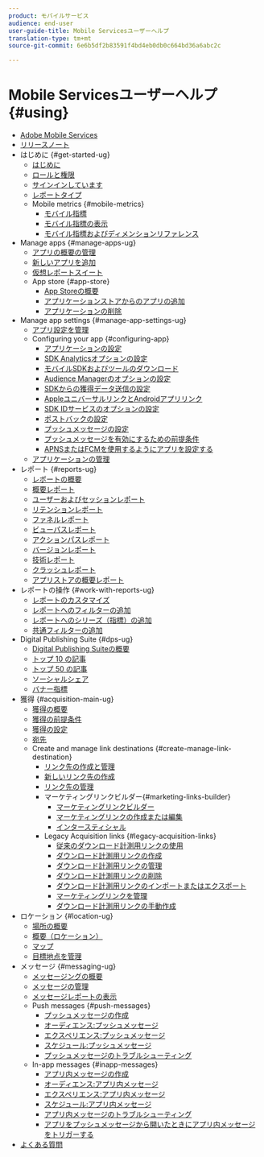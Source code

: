 ```yaml
---
product: モバイルサービス
audience: end-user
user-guide-title: Mobile Servicesユーザーヘルプ
translation-type: tm+mt
source-git-commit: 6e6b5df2b83591f4bd4eb0db0c664bd36a6abc2c

---
```



# Mobile Servicesユーザーヘルプ {#using}

+ [Adobe Mobile Services](home.md)
+ [リリースノート](whatsnew.md)
+ はじめに {#get-started-ug}
   + [はじめに](gs/gs.md)
   + [ロールと権限](gs/c-mob-roles-and-permissions.md)
   + [サインインしています](gs/gs-signin.md)
   + [レポートタイプ](gs/reports-types.md)
   + Mobile metrics {#mobile-metrics}
      + [モバイル指標](gs/metrics/metrics.md)
      + [モバイル指標の表示](gs/metrics/overview.md)
      + [モバイル指標およびディメンションリファレンス](gs/metrics/metrics-reference.md)
+ Manage apps {#manage-apps-ug}
   + [アプリの概要の管理](manage-apps/manage-apps.md)
   + [新しいアプリを追加](manage-apps/t-new-app.md)
   + [仮想レポートスイート](manage-apps/c-mob-vrs.md)
   + App store {#app-store}
      + [App Storeの概要](manage-apps/c-app-store/c-app-store.md)
      + [アプリケーションストアからのアプリの追加](manage-apps/c-app-store/t-app-store-app.md)
      + [アプリケーションの削除](manage-apps/t-delete-apps.md)
+ Manage app settings {#manage-app-settings-ug}
   + [アプリ設定を管理](c-manage-app-settings/c-manage-app-settings.md)
   + Configuring your app {#configuring-app}
      + [アプリケーションの設定](c-manage-app-settings/c-mob-confg-app/c-mob-confg-app.md)
      + [SDK Analyticsオプションの設定](c-manage-app-settings/c-mob-confg-app/t-config-analytics/t-config-analytics.md)
      + [モバイルSDKおよびツールのダウンロード](c-manage-app-settings/c-mob-confg-app/t-config-analytics/download-sdk.md)
      + [Audience Managerのオプションの設定](c-manage-app-settings/c-mob-confg-app/t-config-aam.md)
      + [SDKからの獲得データ送信の設定](c-manage-app-settings/c-mob-confg-app/t-config-acquisition.md)
      + [AppleユニバーサルリンクとAndroidアプリリンク](c-manage-app-settings/c-mob-confg-app/c-universal-app-links.md)
      + [SDK IDサービスのオプションの設定](c-manage-app-settings/c-mob-confg-app/t-config-visitor.md)
      + [ポストバックの設定](c-manage-app-settings/c-mob-confg-app/signals.md)
      + [プッシュメッセージの設定](c-manage-app-settings/c-mob-confg-app/configure-push-messaging/configure-push-messaging.md)
      + [プッシュメッセージを有効にするための前提条件](c-manage-app-settings/c-mob-confg-app/configure-push-messaging/prerequisites-push-messaging.md)
      + [APNSまたはFCMを使用するようにアプリを設定する](c-manage-app-settings/c-mob-confg-app/configure-push-messaging/configure-app-apns-gcm.md)
   + [アプリケーションの管理](c-manage-app-settings/c-mob-manage-app.md)
+ レポート {#reports-ug}
   + [レポートの概要](usage/usage.md)
   + [概要レポート](usage/usage-overview.md)
   + [ユーザーおよびセッションレポート](usage/users-sessions.md)
   + [リテンションレポート](usage/reports-retention.md)
   + [ファネルレポート](usage/reports-funnel.md)
   + [ビューパスレポート](usage/reports-view-paths.md)
   + [アクションパスレポート](usage/reports-action-paths.md)
   + [バージョンレポート](usage/c-reports-versions.md)
   + [技術レポート](usage/reports-technology.md)
   + [クラッシュレポート](usage/c-crashes.md)
   + [アプリストアの概要レポート](usage/c-app-store-store-performance.md)
+ レポートの操作 {#work-with-reports-ug}
   + [レポートのカスタマイズ](usage/reports-customize/reports-customize.md)
   + [レポートへのフィルターの追加](usage/reports-customize/t-reports-customize.md)
   + [レポートへのシリーズ（指標）の追加](usage/reports-customize/t-reports-series.md)
   + [共通フィルターの追加](usage/reports-customize/t-sticky-filter.md)
+ Digital Publishing Suite {#dps-ug}
   + [Digital Publishing Suiteの概要](dps/dps.md)
   + [トップ 10 の記事](dps/dps-top-ten-articles.md)
   + [トップ 50 の記事](dps/dps-top-50-articles.md)
   + [ソーシャルシェア](dps/dps-social-sharing.md)
   + [バナー指標](dps/dps-banner-metrics.md)
+ 獲得 {#acquisition-main-ug}
   + [獲得の概要](acquisition-main/acquisition-main.md)
   + [獲得の前提条件](acquisition-main/c-acquisition-prerequisites.md)
   + [獲得の設定](acquisition-main/t-enable-acquisition.md)
   + [宛先](acquisition-main/c-create-destinations.md)
   + Create and manage link destinations {#create-manage-link-destination}
      + [リンク先の作成と管理](acquisition-main/c-manage-link-destinations/c-manage-link-destinations.md)
      + [新しいリンク先の作成](acquisition-main/c-manage-link-destinations/t-create-new-app-deep-link-destination.md)
      + [リンク先の管理](acquisition-main/c-manage-link-destinations/t-archive-unarchive-link-destinations.md)
      + マーケティングリンクビルダー{#marketing-links-builder}
         + [マーケティングリンクビルダー](acquisition-main/c-marketing-links-builder/c-marketing-links-builder.md)
         + [マーケティングリンクの作成または編集](acquisition-main/c-marketing-links-builder/t-create-edit-adobe-links/t-create-edit-adobe-links.md)
         + [インタースティシャル](acquisition-main/c-marketing-links-builder/t-create-edit-adobe-links/t-interstitials.md)
      + Legacy Acquisition links {#legacy-acquisition-links}
         + [従来のダウンロード計測用リンクの使用](acquisition-main/c-marketing-links-builder/t-create-edit-adobe-links/c-use-legacy-acquisition-links/c-use-legacy-acquisition-links.md)
         + [ダウンロード計測用リンクの作成](acquisition-main/c-marketing-links-builder/t-create-edit-adobe-links/c-use-legacy-acquisition-links/t-acquisition-link.md)
         + [ダウンロード計測用リンクの管理](acquisition-main/c-marketing-links-builder/t-create-edit-adobe-links/c-use-legacy-acquisition-links/c-manage-acquisition-links/c-manage-acquisition-links.md)
         + [ダウンロード計測用リンクの削除](acquisition-main/c-marketing-links-builder/t-create-edit-adobe-links/c-use-legacy-acquisition-links/c-manage-acquisition-links/t-acquisition-del.md)
         + [ダウンロード計測用リンクのインポートまたはエクスポート](acquisition-main/c-marketing-links-builder/t-create-edit-adobe-links/c-use-legacy-acquisition-links/c-manage-acquisition-links/t-acquisition-import.md)
         + [マーケティングリンクを管理](acquisition-main/c-marketing-links-builder/c-manage-adobe-links.md)
         + [ダウンロード計測用リンクの手動作成](acquisition-main/c-marketing-links-builder/acquisition-link-manual.md)
+ ロケーション {#location-ug}
   + [場所の概要](location/location-overview.md)
   + [概要（ロケーション）](location/c-location-overview.md)
   + [マップ](location/c-map-points.md)
   + [目標地点を管理](location/t-manage-points.md)
+ メッセージ {#messaging-ug}
   + [メッセージングの概要](in-app-messaging/in-app-messaging.md)
   + [メッセージの管理](in-app-messaging/messages-manage/messages-manage.md)
   + [メッセージレポートの表示](in-app-messaging/messages-manage/view-message-reports.md)
   + Push messages {#push-messages}
      + [プッシュメッセージの作成](in-app-messaging/t-create-push-message/t-create-push-message.md)
      + [オーディエンス:プッシュメッセージ](in-app-messaging/t-create-push-message/c-audience-push-message.md)
      + [エクスペリエンス:プッシュメッセージ](in-app-messaging/t-create-push-message/c-experience-push-message.md)
      + [スケジュール:プッシュメッセージ](in-app-messaging/t-create-push-message/c-schedule-push-message.md)
      + [プッシュメッセージのトラブルシューティング](in-app-messaging/t-create-push-message/c-troubleshooting-push-messaging.md)
   + In-app messages {#inapp-messages}
      + [アプリ内メッセージの作成](in-app-messaging/t-in-app-message/t-in-app-message.md)
      + [オーディエンス:アプリ内メッセージ](in-app-messaging/t-in-app-message/c-audience-in-app-message.md)
      + [エクスペリエンス:アプリ内メッセージ](in-app-messaging/t-in-app-message/c-experience-in-app-message.md)
      + [スケジュール:アプリ内メッセージ](in-app-messaging/t-in-app-message/c-schedule-in-app-message.md)
      + [アプリ内メッセージのトラブルシューティング](in-app-messaging/t-in-app-message/in-apps-ts.md)
      + [アプリをプッシュメッセージから開いたときにアプリ内メッセージをトリガーする](in-app-messaging/t-mob-trig-in-app-open-app-from-push.md)
+ [よくある質問](faq-mobile.md)